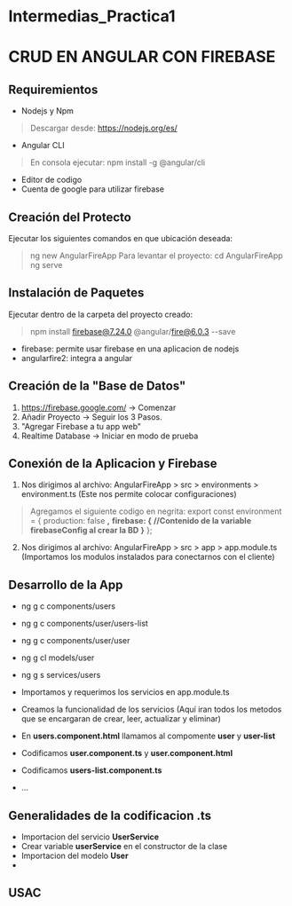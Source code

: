 # Intermedias_Practica1
# CRUD EN ANGULAR CON FIREBASE

## Requiremientos
- Nodejs y Npm
> Descargar desde: https://nodejs.org/es/
- Angular CLI
> En consola ejecutar: npm install -g @angular/cli
- Editor de codigo
- Cuenta de google para utilizar firebase

## Creación del Protecto
Ejecutar los siguientes comandos en que ubicación deseada: 
> ng new AngularFireApp
Para levantar el proyecto: 
> cd AngularFireApp
> ng serve

## Instalación de Paquetes
Ejecutar dentro de la carpeta del proyecto creado:
> npm install firebase@7.24.0 @angular/fire@6.0.3 --save
- firebase: permite usar firebase en una aplicacion de nodejs
- angularfire2: integra a angular

## Creación de la "Base de Datos"
1. https://firebase.google.com/ -> Comenzar
2. Añadir Proyecto -> Seguir los 3 Pasos.
3. "Agregar Firebase a tu app web"
4. Realtime Database -> Iniciar en modo de prueba

## Conexión de la Aplicacion y Firebase
 1. Nos dirigimos al archivo: AngularFireApp > src > environments > environment.ts (Este nos permite colocar configuraciones)
 > Agregamos el siguiente codigo en negrita:
  export const environment = {
  production: false **,**
  **firebase: {**
    **//Contenido de la variable firebaseConfig al crear la BD**
  **}**
};
2. Nos dirigimos al archivo: AngularFireApp > src > app > app.module.ts (Importamos los modulos instalados para conectarnos con el cliente)

## Desarrollo de la App
- ng g c components/users
- ng g c components/user/users-list
- ng g c components/user/user
- ng g cl models/user
- ng g s services/users

- Importamos y requerimos los servicios en app.module.ts

- Creamos la funcionalidad de los servicios (Aquí iran todos los metodos que se encargaran de crear, leer, actualizar y eliminar)

- En **users.component.html** llamamos al compomente **user** y **user-list**

- Codificamos **user.component.ts** y **user.component.html**

- Codificamos **users-list.component.ts**

- ...

## Generalidades de la codificacion .ts
- Importacion del servicio **UserService**
- Crear variable **userService** en el constructor de la clase
- Importacion del modelo **User**
- 


## USAC



